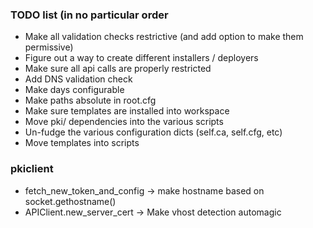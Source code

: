 ### TODO list (in no particular order
- Make all validation checks restrictive (and add option to make them permissive)
- Figure out a way to create different installers / deployers
- Make sure all api calls are properly restricted
- Add DNS validation check
- Make days configurable
- Make paths absolute in root.cfg
- Make sure templates are installed into workspace
- Move pki/ dependencies into the various scripts
- Un-fudge the various configuration dicts (self.ca, self.cfg, etc)
- Move templates into scripts

### pkiclient
- fetch_new_token_and_config -> make hostname based on socket.gethostname()
- APIClient.new_server_cert -> Make vhost detection automagic

